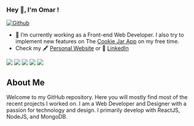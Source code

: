 ### Hey 👋, I'm Omar !

[![Github](https://img.shields.io/github/followers/omarboulbaze?label=Follow&style=social)](https://github.com/omarboulbaze)

- 🔭 I’m currently working as a Front-end Web Developer. I also try to implement new features on The [Cookie Jar App](https://omar.bio/cookiejar) on my free time.
- Check my 🖋 [Personal Website](https://omar.bio/) or 🌱 [LinkedIn](https://www.linkedin.com/in/omarboulbaze/)

![](https://github-profile-summary-cards.vercel.app/api/cards/profile-details?username=omarboulbaze&theme=nord_dark)
![](https://github-profile-summary-cards.vercel.app/api/cards/repos-per-language?username=omarboulbaze&theme=nord_dark)
![](https://github-profile-summary-cards.vercel.app/api/cards/most-commit-language?username=omarboulbaze&theme=nord_dark)
![](https://github-profile-summary-cards.vercel.app/api/cards/stats?username=omarboulbaze&theme=nord_dark)
![](https://github-profile-summary-cards.vercel.app/api/cards/productive-time?username=omarboulbaze&theme=nord_dark)

## About Me
Welcome to my GitHub repository. Here you will mostly find most of the recent projects I worked on. I am a Web Developer and Designer with a passion for technology and design. I primarily develop with ReactJS, NodeJS, and MongoDB.

